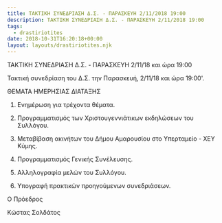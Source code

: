 ```yaml
---
title: ΤΑΚΤΙΚΗ ΣΥΝΕΔΡΙΑΣΗ Δ.Σ. - ΠΑΡΑΣΚΕΥΗ 2/11/2018 19:00
description: ΤΑΚΤΙΚΗ ΣΥΝΕΔΡΙΑΣΗ Δ.Σ. - ΠΑΡΑΣΚΕΥΗ 2/11/2018 19:00
tags:
  - drastiriotites
date: 2018-10-31T16:20:18+00:00
layout: layouts/drastiriotites.njk
---
```

ΤΑΚΤΙΚΗ ΣΥΝΕΔΡΙΑΣΗ Δ.Σ. - ΠΑΡΑΣΚΕΥΗ 2/11/18 και ώρα 19:00
<!-- excerpt -->
Τακτική συνεδρίαση του Δ.Σ. την Παρασκευή, 2/11/18 και ώρα 19:00'.

ΘΕΜΑΤΑ ΗΜΕΡΗΣΙΑΣ ΔΙΑΤΑΞΗΣ

1. Ενημέρωση για τρέχοντα θέματα.

 

2. Προγραμματισμός των Χριστουγεννιάτικων εκδηλώσεων του Συλλόγου.

 

3. Μεταβίβαση ακινήτων του Δήμου Αμαρουσίου στο Υπερταμείο - ΧΕΥ Κύμης.

 

4. Προγραμματισμός Γενικής Συνέλευσης.

 

5. Αλληλογραφία μελών του Συλλόγου.

 

6. Υπογραφή πρακτικών προηγούμενων συνεδριάσεων.

 

 

Ο Πρόεδρος

 

Κώστας Σολδάτος
